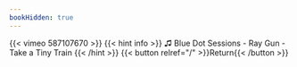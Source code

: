 ```yaml
---
bookHidden: true
---
```


{{< vimeo 587107670 >}}
{{< hint info >}}
♫ Blue Dot Sessions - Ray Gun - Take a Tiny Train
{{< /hint >}}
{{< button relref="/" >}}Return{{< /button >}}
